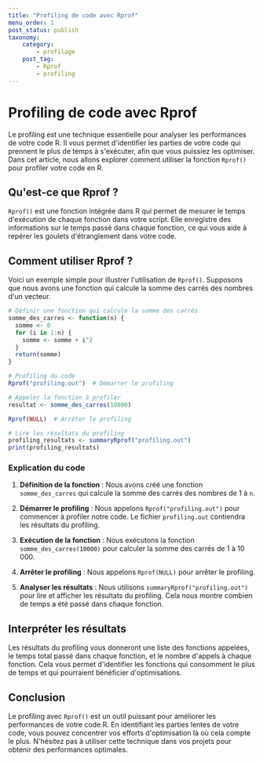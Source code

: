 ```yaml
---
title: "Profiling de code avec Rprof"
menu_order: 1
post_status: publish
taxonomy:
    category:
        - profilage
    post_tag:
        - Rprof
        - profiling
---
```


# Profiling de code avec Rprof

Le profiling est une technique essentielle pour analyser les performances de votre code R. Il vous permet d'identifier les parties de votre code qui prennent le plus de temps à s'exécuter, afin que vous puissiez les optimiser. Dans cet article, nous allons explorer comment utiliser la fonction `Rprof()` pour profiler votre code en R.

## Qu'est-ce que Rprof ?

`Rprof()` est une fonction intégrée dans R qui permet de mesurer le temps d'exécution de chaque fonction dans votre script. Elle enregistre des informations sur le temps passé dans chaque fonction, ce qui vous aide à repérer les goulets d'étranglement dans votre code.

## Comment utiliser Rprof ?

Voici un exemple simple pour illustrer l'utilisation de `Rprof()`. Supposons que nous avons une fonction qui calcule la somme des carrés des nombres d'un vecteur.

```r
# Définir une fonction qui calcule la somme des carrés
somme_des_carres <- function(n) {
  somme <- 0
  for (i in 1:n) {
    somme <- somme + i^2
  }
  return(somme)
}

# Profiling du code
Rprof("profiling.out")  # Démarrer le profiling

# Appeler la fonction à profiler
resultat <- somme_des_carres(10000)

Rprof(NULL)  # Arrêter le profiling

# Lire les résultats du profiling
profiling_resultats <- summaryRprof("profiling.out")
print(profiling_resultats)
```

### Explication du code

1. **Définition de la fonction** : Nous avons créé une fonction `somme_des_carres` qui calcule la somme des carrés des nombres de 1 à `n`.

2. **Démarrer le profiling** : Nous appelons `Rprof("profiling.out")` pour commencer à profiler notre code. Le fichier `profiling.out` contiendra les résultats du profiling.

3. **Exécution de la fonction** : Nous exécutons la fonction `somme_des_carres(10000)` pour calculer la somme des carrés de 1 à 10 000.

4. **Arrêter le profiling** : Nous appelons `Rprof(NULL)` pour arrêter le profiling.

5. **Analyser les résultats** : Nous utilisons `summaryRprof("profiling.out")` pour lire et afficher les résultats du profiling. Cela nous montre combien de temps a été passé dans chaque fonction.

## Interpréter les résultats

Les résultats du profiling vous donneront une liste des fonctions appelées, le temps total passé dans chaque fonction, et le nombre d'appels à chaque fonction. Cela vous permet d'identifier les fonctions qui consomment le plus de temps et qui pourraient bénéficier d'optimisations.

## Conclusion

Le profiling avec `Rprof()` est un outil puissant pour améliorer les performances de votre code R. En identifiant les parties lentes de votre code, vous pouvez concentrer vos efforts d'optimisation là où cela compte le plus. N'hésitez pas à utiliser cette technique dans vos projets pour obtenir des performances optimales.

